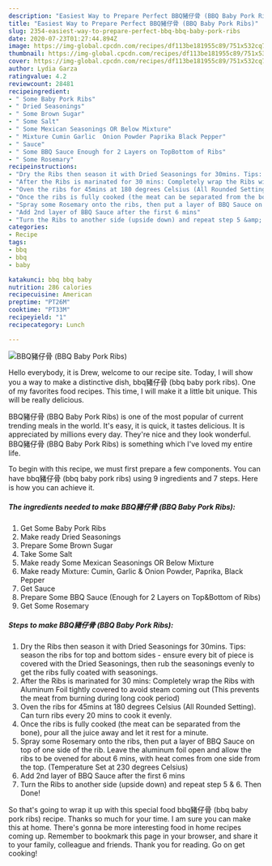 ```yaml
---
description: "Easiest Way to Prepare Perfect BBQ豬仔骨 (BBQ Baby Pork Ribs)"
title: "Easiest Way to Prepare Perfect BBQ豬仔骨 (BBQ Baby Pork Ribs)"
slug: 2354-easiest-way-to-prepare-perfect-bbq-bbq-baby-pork-ribs
date: 2020-07-23T01:27:44.894Z
image: https://img-global.cpcdn.com/recipes/df113be181955c89/751x532cq70/bbq豬仔骨-bbq-baby-pork-ribs-recipe-main-photo.jpg
thumbnail: https://img-global.cpcdn.com/recipes/df113be181955c89/751x532cq70/bbq豬仔骨-bbq-baby-pork-ribs-recipe-main-photo.jpg
cover: https://img-global.cpcdn.com/recipes/df113be181955c89/751x532cq70/bbq豬仔骨-bbq-baby-pork-ribs-recipe-main-photo.jpg
author: Lydia Garza
ratingvalue: 4.2
reviewcount: 28481
recipeingredient:
- " Some Baby Pork Ribs"
- " Dried Seasonings"
- " Some Brown Sugar"
- " Some Salt"
- " Some Mexican Seasonings OR Below Mixture"
- " Mixture Cumin Garlic  Onion Powder Paprika Black Pepper"
- " Sauce"
- " Some BBQ Sauce Enough for 2 Layers on TopBottom of Ribs"
- " Some Rosemary"
recipeinstructions:
- "Dry the Ribs then season it with Dried Seasonings for 30mins. Tips: season the ribs for top and bottom sides - ensure every bit of piece is covered with the Dried Seasonings, then rub the seasonings evenly to get the ribs fully coated with seasonings."
- "After the Ribs is marinated for 30 mins: Completely wrap the Ribs with Aluminum Foil tightly covered to avoid steam coming out (This prevents the meat from burning during long cook period)"
- "Oven the ribs for 45mins at 180 degrees Celsius (All Rounded Setting). Can turn ribs every 20 mins to cook it evenly."
- "Once the ribs is fully cooked (the meat can be separated from the bone), pour all the juice away and let it rest for a minute."
- "Spray some Rosemary onto the ribs, then put a layer of BBQ Sauce on top of one side of the rib. Leave the aluminum foil open and allow the ribs to be ovened for about 6 mins, with heat comes from one side from the top. (Temperature Set at 230 degrees Celsius)"
- "Add 2nd layer of BBQ Sauce after the first 6 mins"
- "Turn the Ribs to another side (upside down) and repeat step 5 &amp; 6. Then Done!"
categories:
- Recipe
tags:
- bbq
- bbq
- baby

katakunci: bbq bbq baby 
nutrition: 286 calories
recipecuisine: American
preptime: "PT26M"
cooktime: "PT33M"
recipeyield: "1"
recipecategory: Lunch

---
```



![BBQ豬仔骨 (BBQ Baby Pork Ribs)](https://img-global.cpcdn.com/recipes/df113be181955c89/751x532cq70/bbq豬仔骨-bbq-baby-pork-ribs-recipe-main-photo.jpg)

Hello everybody, it is Drew, welcome to our recipe site. Today, I will show you a way to make a distinctive dish, bbq豬仔骨 (bbq baby pork ribs). One of my favorites food recipes. This time, I will make it a little bit unique. This will be really delicious.

BBQ豬仔骨 (BBQ Baby Pork Ribs) is one of the most popular of current trending meals in the world. It's easy, it is quick, it tastes delicious. It is appreciated by millions every day. They're nice and they look wonderful. BBQ豬仔骨 (BBQ Baby Pork Ribs) is something which I've loved my entire life.




To begin with this recipe, we must first prepare a few components. You can have bbq豬仔骨 (bbq baby pork ribs) using 9 ingredients and 7 steps. Here is how you can achieve it.

<!--inarticleads1-->

##### The ingredients needed to make BBQ豬仔骨 (BBQ Baby Pork Ribs):

1. Get  Some Baby Pork Ribs
1. Make ready  Dried Seasonings
1. Prepare  Some Brown Sugar
1. Take  Some Salt
1. Make ready  Some Mexican Seasonings OR Below Mixture
1. Make ready  Mixture: Cumin, Garlic &amp; Onion Powder, Paprika, Black Pepper
1. Get  Sauce
1. Prepare  Some BBQ Sauce (Enough for 2 Layers on Top&amp;Bottom of Ribs)
1. Get  Some Rosemary




<!--inarticleads2-->

##### Steps to make BBQ豬仔骨 (BBQ Baby Pork Ribs):

1. Dry the Ribs then season it with Dried Seasonings for 30mins. Tips: season the ribs for top and bottom sides - ensure every bit of piece is covered with the Dried Seasonings, then rub the seasonings evenly to get the ribs fully coated with seasonings.
1. After the Ribs is marinated for 30 mins: Completely wrap the Ribs with Aluminum Foil tightly covered to avoid steam coming out (This prevents the meat from burning during long cook period)
1. Oven the ribs for 45mins at 180 degrees Celsius (All Rounded Setting). Can turn ribs every 20 mins to cook it evenly.
1. Once the ribs is fully cooked (the meat can be separated from the bone), pour all the juice away and let it rest for a minute.
1. Spray some Rosemary onto the ribs, then put a layer of BBQ Sauce on top of one side of the rib. Leave the aluminum foil open and allow the ribs to be ovened for about 6 mins, with heat comes from one side from the top. (Temperature Set at 230 degrees Celsius)
1. Add 2nd layer of BBQ Sauce after the first 6 mins
1. Turn the Ribs to another side (upside down) and repeat step 5 &amp; 6. Then Done!




So that's going to wrap it up with this special food bbq豬仔骨 (bbq baby pork ribs) recipe. Thanks so much for your time. I am sure you can make this at home. There's gonna be more interesting food in home recipes coming up. Remember to bookmark this page in your browser, and share it to your family, colleague and friends. Thank you for reading. Go on get cooking!
